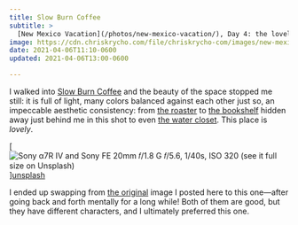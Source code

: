 ```yaml
---
title: Slow Burn Coffee
subtitle: >
  [New Mexico Vacation](/photos/new-mexico-vacation/), Day 4: the loveliest space I have yet seen in the city.
image: https://cdn.chriskrycho.com/file/chriskrycho-com/images/new-mexico-vacation/20210406-thumb.jpg
date: 2021-04-06T11:10-0600
updated: 2021-04-06T13:00-0600

---
```


I walked into [Slow Burn Coffee][sbc] and the beauty of the space stopped me still: it is full of light, many colors balanced against each other just so, an impeccable aesthetic consistency: from [the roaster][roaster] to [the bookshelf][bookshelf] hidden away just behind me in this shot to even [the water closet][water-closet]. This place is *lovely*.

[sbc]: https://www.slowburncoffee.com
[roaster]: https://unsplash.com/photos/cUyXxE9ixiw
[bookshelf]: https://unsplash.com/photos/W866o9EDbLk
[water-closet]: https://unsplash.com/photos/m9vIxJ_10yc

[![Sony α7R IV and Sony FE 20mm 𝑓/1.8 G  
𝑓/5.6, 1/40s, <abbr>ISO</abbr> 320  
[(see it full size on Unsplash)][unsplash]](https://cdn.chriskrycho.com/file/chriskrycho-com/images/new-mexico-vacation/20210406-thumb.jpg)][unsplash]

[unsplash]: https://unsplash.com/photos/9xz8TsW4Zr8

<div class='note'>

I ended up swapping from [the original][orig] image I posted here to this one—after going back and forth mentally for a long while! Both of them are good, but they have different characters, and I ultimately preferred this one.

</div>

[orig]: https://unsplash.com/photos/QQGX3Xpbz9k
